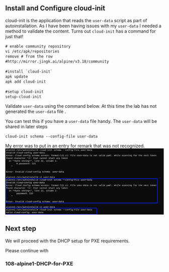 ## Install and Configure cloud-init
cloud-init is the application that reads the `user-data` script as part of autoinstallation. 
As I have been having issues with my `user-data` I needed a method to validate the content.
Turns out `cloud-init` has a command for just that!


```
# enable community repository
vi /etc/apk/repositories
remove # from the row
#http://mirror.jingk.ai/alpine/v3.18/community

#install `cloud-init` 
apk update
apk add cloud-init

#setup cloud-init
setup-cloud-init
```

Validate `user-data` using the command below.
At this time the lab has not generated the `user-data`  file . 

You can test this if you have a `user-data` file handy. The `user-data` will be shared in later steps 

```
cloud-init schema --config-file user-data
```
My error was to put in an entry for remark that was not recognized. 
![alt text](./../../screenshots/Alpine1-screenshots/cloud-init_validate_user-data.png)


## Next step

We will proceed with the DHCP setup for PXE requirements. 

Please continue with 
### 108-alpine1-DHCP-for-PXE

